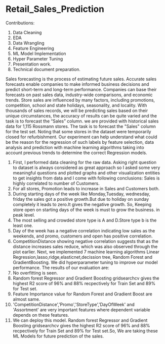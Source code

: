 # Retail_Sales_Prediction

Contributions:
1.	Data Cleaning
2.	EDA
3.	Data Wrangling
4.	Feature Engineering
5.	ML Model Implementation
6.	Hyper Parameter Tuning
7.	Presentation work.
8.	Technical document preparation.

Sales forecasting is the process of estimating future sales. Accurate sales forecasts enable companies to make informed business decisions and predict short-term and long-term performance. Companies can base their forecasts on past sales data, industry-wide comparisons, and economic trends. Store sales are influenced by many factors, including promotions, competition, school and state holidays, seasonality, and locality. With thousands of sales records, we will be predicting sales based on their unique circumstances, the accuracy of results can be quite varied and the task is to forecast the “Sales” column. 
we are provided with historical sales data for 1,115 Rossmann stores. The task is to forecast the "Sales" column for the test set. Noting that some stores in the dataset were temporarily closed for refurbishment. Our experiment can help understand what could be the reason for the regression of such labels by feature selection, data analysis and prediction with machine learning algorithms taking into account previous trends to determine the correct Regression models.
1.	First, I performed data cleaning for the raw data. Asking right question to dataset is always considered as great approach so I asked some very meaningful questions and plotted graphs and other visualization entities to get insights from data and I come with following conclusions: Sales is highly correlated to number of Customers.
2.	For all stores, Promotion leads to increase in Sales and Customers both.
3.	During starting days of the week like Monday,Tuesday, wednesday, friday the sales got a positive growth.But due to holiday on sunday completely it leads to zero.It gives the negative growth. So, Keeping store open on starting days of the week is must to grow the business. in peak level.
4.	The most selling and crowded store type is A and D.Store type b is the least one.
5.	Day of the week has a negative correlation indicating low sales as the weekends, and promo, customers and open has positive correlation.
6.	CompetitionDistance showing negative correlation suggests that as the distance increases sales reduce, which was also observed through the plot earlier.
Next, we implemented 7 machine learning algorithms Linear Regression,lasso,ridge,elasticnet,decission tree, Random Forest and GradientBoosting. We did hyperparameter tuning to improve our model performance. The results of our evaluation are:
1.	No overfitting is seen.
2.	Random forest Regressor and Gradient Boosting gridsearchcv gives the highest R2 score of 96% and 88% recpectively for Train Set and 89% for Test set.
3.	Feature Importance value for Random Forest and Gradient Boost are almost same.
4.	'CompetitionDistance','Promo','StoreType','DayOfWeek' and 'Assortment' are very important features where dependent variable depends on these features.
5.	We can deploy this model.
Random forest Regressor and Gradient Boosting gridsearchcv gives the highest R2 score of 96% and 88% recpectively for Train Set and 89% for Test set.So, We are taking these ML Models for future prediction of the sales.
